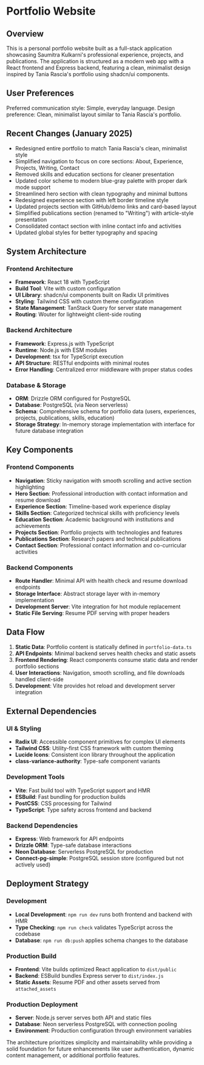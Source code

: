 # Portfolio Website

## Overview

This is a personal portfolio website built as a full-stack application showcasing Saumitra Kulkarni's professional experience, projects, and publications. The application is structured as a modern web app with a React frontend and Express backend, featuring a clean, minimalist design inspired by Tania Rascia's portfolio using shadcn/ui components.

## User Preferences

Preferred communication style: Simple, everyday language.
Design preference: Clean, minimalist layout similar to Tania Rascia's portfolio.

## Recent Changes (January 2025)

- Redesigned entire portfolio to match Tania Rascia's clean, minimalist style
- Simplified navigation to focus on core sections: About, Experience, Projects, Writing, Contact
- Removed skills and education sections for cleaner presentation
- Updated color scheme to modern blue-gray palette with proper dark mode support
- Streamlined hero section with clean typography and minimal buttons
- Redesigned experience section with left border timeline style
- Updated projects section with GitHub/demo links and card-based layout
- Simplified publications section (renamed to "Writing") with article-style presentation
- Consolidated contact section with inline contact info and activities
- Updated global styles for better typography and spacing

## System Architecture

### Frontend Architecture
- **Framework**: React 18 with TypeScript
- **Build Tool**: Vite with custom configuration
- **UI Library**: shadcn/ui components built on Radix UI primitives
- **Styling**: Tailwind CSS with custom theme configuration
- **State Management**: TanStack Query for server state management
- **Routing**: Wouter for lightweight client-side routing

### Backend Architecture
- **Framework**: Express.js with TypeScript
- **Runtime**: Node.js with ESM modules
- **Development**: tsx for TypeScript execution
- **API Structure**: RESTful endpoints with minimal routes
- **Error Handling**: Centralized error middleware with proper status codes

### Database & Storage
- **ORM**: Drizzle ORM configured for PostgreSQL
- **Database**: PostgreSQL (via Neon serverless)
- **Schema**: Comprehensive schema for portfolio data (users, experiences, projects, publications, skills, education)
- **Storage Strategy**: In-memory storage implementation with interface for future database integration

## Key Components

### Frontend Components
- **Navigation**: Sticky navigation with smooth scrolling and active section highlighting
- **Hero Section**: Professional introduction with contact information and resume download
- **Experience Section**: Timeline-based work experience display
- **Skills Section**: Categorized technical skills with proficiency levels
- **Education Section**: Academic background with institutions and achievements
- **Projects Section**: Portfolio projects with technologies and features
- **Publications Section**: Research papers and technical publications
- **Contact Section**: Professional contact information and co-curricular activities

### Backend Components
- **Route Handler**: Minimal API with health check and resume download endpoints
- **Storage Interface**: Abstract storage layer with in-memory implementation
- **Development Server**: Vite integration for hot module replacement
- **Static File Serving**: Resume PDF serving with proper headers

## Data Flow

1. **Static Data**: Portfolio content is statically defined in `portfolio-data.ts`
2. **API Endpoints**: Minimal backend serves health checks and static assets
3. **Frontend Rendering**: React components consume static data and render portfolio sections
4. **User Interactions**: Navigation, smooth scrolling, and file downloads handled client-side
5. **Development**: Vite provides hot reload and development server integration

## External Dependencies

### UI & Styling
- **Radix UI**: Accessible component primitives for complex UI elements
- **Tailwind CSS**: Utility-first CSS framework with custom theming
- **Lucide Icons**: Consistent icon library throughout the application
- **class-variance-authority**: Type-safe component variants

### Development Tools
- **Vite**: Fast build tool with TypeScript support and HMR
- **ESBuild**: Fast bundling for production builds
- **PostCSS**: CSS processing for Tailwind
- **TypeScript**: Type safety across frontend and backend

### Backend Dependencies
- **Express**: Web framework for API endpoints
- **Drizzle ORM**: Type-safe database interactions
- **Neon Database**: Serverless PostgreSQL for production
- **Connect-pg-simple**: PostgreSQL session store (configured but not actively used)

## Deployment Strategy

### Development
- **Local Development**: `npm run dev` runs both frontend and backend with HMR
- **Type Checking**: `npm run check` validates TypeScript across the codebase
- **Database**: `npm run db:push` applies schema changes to the database

### Production Build
- **Frontend**: Vite builds optimized React application to `dist/public`
- **Backend**: ESBuild bundles Express server to `dist/index.js`
- **Static Assets**: Resume PDF and other assets served from `attached_assets`

### Production Deployment
- **Server**: Node.js server serves both API and static files
- **Database**: Neon serverless PostgreSQL with connection pooling
- **Environment**: Production configuration through environment variables

The architecture prioritizes simplicity and maintainability while providing a solid foundation for future enhancements like user authentication, dynamic content management, or additional portfolio features.